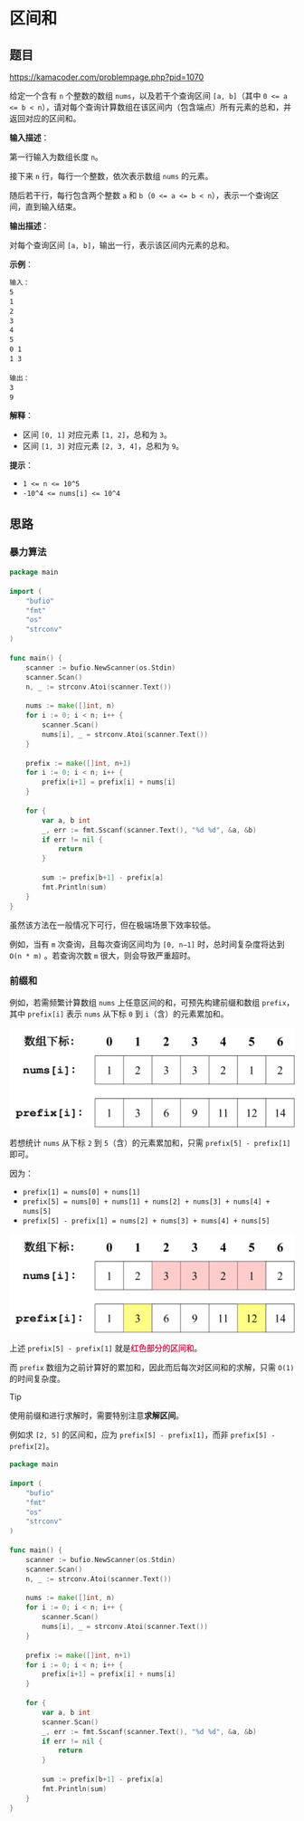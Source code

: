 # 区间和

## 题目

https://kamacoder.com/problempage.php?pid=1070

给定一个含有 `n` 个整数的数组 `nums`，以及若干个查询区间 `[a, b]`（其中 `0 <= a <= b < n`），请对每个查询计算数组在该区间内（包含端点）所有元素的总和，并返回对应的区间和。

**输入描述**： 

第一行输入为数组长度 `n`。 

接下来 `n` 行，每行一个整数，依次表示数组 `nums` 的元素。  

随后若干行，每行包含两个整数 `a` 和 `b`（`0 <= a <= b < n`），表示一个查询区间，直到输入结束。

**输出描述**： 

对每个查询区间 `[a, b]`，输出一行，表示该区间内元素的总和。

**示例**：

```sh
输入：
5
1
2
3
4
5
0 1
1 3

输出：
3
9
```

**解释**：  

- 区间 `[0, 1]` 对应元素 `[1, 2]`，总和为 `3`。  
- 区间 `[1, 3]` 对应元素 `[2, 3, 4]`，总和为 `9`。

**提示**：

- `1 <= n <= 10^5`
- `-10^4 <= nums[i] <= 10^4`

## 思路

### 暴力算法

```go
package main

import (
	"bufio"
	"fmt"
	"os"
	"strconv"
)

func main() {
	scanner := bufio.NewScanner(os.Stdin)
	scanner.Scan()
	n, _ := strconv.Atoi(scanner.Text())

	nums := make([]int, n)
	for i := 0; i < n; i++ {
		scanner.Scan()
		nums[i], _ = strconv.Atoi(scanner.Text())
	}

	prefix := make([]int, n+1)
	for i := 0; i < n; i++ {
		prefix[i+1] = prefix[i] + nums[i]
	}

	for {
		var a, b int
		_, err := fmt.Sscanf(scanner.Text(), "%d %d", &a, &b)
		if err != nil {
			return
		}

		sum := prefix[b+1] - prefix[a]
		fmt.Println(sum)
	}
}
```

虽然该方法在一般情况下可行，但在极端场景下效率较低。

例如，当有 `m` 次查询，且每次查询区间均为 `[0, n−1]`  时，总时间复杂度将达到 `O(n * m)` 。若查询次数 `m` 很大，则会导致严重超时。

### 前缀和

例如，若需频繁计算数组 `nums` 上任意区间的和，可预先构建前缀和数组 `prefix`，其中 `prefix[i]` 表示 `nums` 从下标 `0` 到 `i`（含）的元素累加和。

<img src="../../images/image-202510191554.svg" style="zoom:80%;" />

若想统计 `nums` 从下标 `2` 到 `5`（含）的元素累加和，只需 `prefix[5] - prefix[1]` 即可。

因为：

- `prefix[1] = nums[0] + nums[1]`
- `prefix[5] = nums[0] + nums[1] + nums[2] + nums[3] + nums[4] + nums[5]`
- `prefix[5] - prefix[1] = nums[2] + nums[3] + nums[4] + nums[5]`

<img src="../../images/image-202510191559.svg" style="zoom:80%;" />

上述 `prefix[5] - prefix[1]` 就是<span style="color:#CD2C58; font-weight:bold">红色部分的区间和</span>。

而 `prefix` 数组为之前计算好的累加和，因此而后每次对区间和的求解，只需 `O(1)` 的时间复杂度。

> [!tip]
>
> 使用前缀和进行求解时，需要特别注意**求解区间**。
>
> 例如求 `[2, 5]` 的区间和，应为 `prefix[5] - prefix[1]`，而非 `prefix[5] - prefix[2]`。

```go
package main

import (
	"bufio"
	"fmt"
	"os"
	"strconv"
)

func main() {
	scanner := bufio.NewScanner(os.Stdin)
	scanner.Scan()
	n, _ := strconv.Atoi(scanner.Text())

	nums := make([]int, n)
	for i := 0; i < n; i++ {
		scanner.Scan()
		nums[i], _ = strconv.Atoi(scanner.Text())
	}

	prefix := make([]int, n+1)
	for i := 0; i < n; i++ {
		prefix[i+1] = prefix[i] + nums[i]
	}

	for {
		var a, b int
		scanner.Scan()
		_, err := fmt.Sscanf(scanner.Text(), "%d %d", &a, &b)
		if err != nil {
			return
		}

		sum := prefix[b+1] - prefix[a]
		fmt.Println(sum)
	}
}

```

